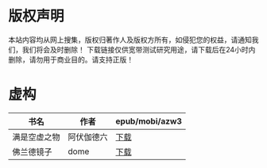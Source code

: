 # 版权声明

本站内容均从网上搜集，版权归著作人及版权方所有，如侵犯您的权益，请通知我们，我们将会及时删除！ 下载链接仅供宽带测试研究用途，请下载后在24小时内删除，请勿用于商业目的。请支持正版！

# 虚构

| 书名 | 作者 | epub/mobi/azw3 |
| --- | --- | --- |
| 满是空虚之物 | 阿伏伽德六 | [下载](https://url89.ctfile.com/f/31084289-1375511062-e94297?p=8866) |
| 佛兰德镜子 | dome | [下载](https://url89.ctfile.com/f/31084289-1357044964-66fcfd?p=8866) |
